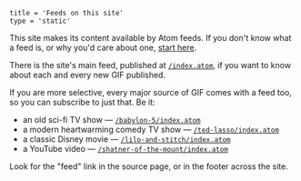 ```
title = 'Feeds on this site'
type = 'static'
```

This site makes its content available by Atom feeds. If you don't know
what a feed is, or why you'd care about one, [start here][feeds].

[feeds]: https://aboutfeeds.com


There is the site's main feed, published at [`/index.atom`][firehose], if you
want to know about each and every new GIF published.

If you are more selective, every major source of GIF comes with a feed too, so
you can subscribe to just that. Be it:

* an old sci-fi TV show — [`/babylon-5/index.atom`][b5]
* a modern heartwarming comedy TV show — [`/ted-lasso/index.atom`][tl]
* a classic Disney movie — [`/lilo-and-stitch/index.atom`][ls]
* a YouTube video — [`/shatner-of-the-mount/index.atom`][sm]

[firehose]: /index.atom
[b5]: /babylon-5/index.atom
[tl]: /ted-lasso/index.atom
[ls]: /lilo-and-stitch/index.atom
[sm]: /shatner-of-the-mount/index.atom

Look for the "feed" link in the source page, or in the footer across the
site.
